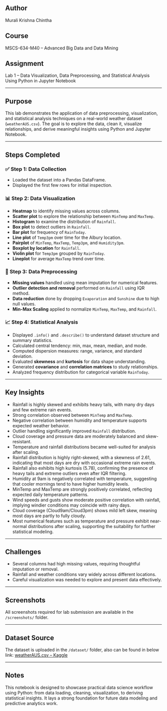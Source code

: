 ## Author
Murali Krishna Chintha

## Course
MSCS-634-M40 – Advanced Big Data and Data Mining

## Assignment
Lab 1 – Data Visualization, Data Preprocessing, and Statistical Analysis Using Python in Jupyter Notebook

---

## Purpose
This lab demonstrates the application of data preprocessing, visualization, and statistical analysis techniques on a real-world weather dataset (`weatherAUS.csv`). The goal is to explore the data, clean it, visualize relationships, and derive meaningful insights using Python and Jupyter Notebook.

---

## Steps Completed

### ✅ Step 1: Data Collection
- Loaded the dataset into a Pandas DataFrame.
- Displayed the first few rows for initial inspection.

### 📊 Step 2: Data Visualization
- **Heatmap** to identify missing values across columns.
- **Scatter plot** to explore the relationship between `MinTemp` and `MaxTemp`.
- **Histogram** to examine the distribution of `Rainfall`.
- **Box plot** to detect outliers in `Rainfall`.
- **Bar plot** for frequency of `RainToday`.
- **Line plot** of `Temp3pm` over time for the Albury location.
- **Pairplot** of `MinTemp`, `MaxTemp`, `Temp3pm`, and `Humidity3pm`.
- **Boxplot by location** for `Rainfall`.
- **Violin plot** for `Temp3pm` grouped by `RainToday`.
- **Lineplot** for average `MaxTemp` trend over time.

### 🧹 Step 3: Data Preprocessing
- **Missing values** handled using mean imputation for numerical features.
- **Outlier detection and removal** performed on `Rainfall` using IQR method.
- **Data reduction** done by dropping `Evaporation` and `Sunshine` due to high null values.
- **Min-Max Scaling** applied to normalize `MinTemp`, `MaxTemp`, and `Rainfall`.

### 📈 Step 4: Statistical Analysis
- Displayed `.info()` and `.describe()` to understand dataset structure and summary statistics.
- Calculated central tendency: min, max, mean, median, and mode.
- Computed dispersion measures: range, variance, and standard deviation.
- Evaluated **skewness** and **kurtosis** for data shape understanding.
- Generated **covariance** and **correlation matrices** to study relationships.
- Analyzed frequency distribution for categorical variable `RainToday`.

---

## Key Insights
- Rainfall is highly skewed and exhibits heavy tails, with many dry days and few extreme rain events.
- Strong correlation observed between `MinTemp` and `MaxTemp`.
- Negative correlation between humidity and temperature supports expected weather behavior.
- Outlier handling significantly improved `Rainfall` distribution.
- Cloud coverage and pressure data are moderately balanced and skew-resistant.
- Temperature and rainfall distributions became well-suited for analysis after scaling.
- Rainfall distribution is highly right-skewed, with a skewness of 2.61, indicating that most days are dry with occasional extreme rain events.
- Rainfall also exhibits high kurtosis (5.78), confirming the presence of heavy tails and extreme outliers even after IQR filtering.
- Humidity at 9am is negatively correlated with temperature, suggesting that cooler mornings tend to have higher humidity levels.
- MinTemp and MaxTemp are strongly positively correlated, reflecting expected daily temperature patterns.
- Wind speeds and gusts show moderate positive correlation with rainfall, implying windier conditions may coincide with rainy days.
- Cloud coverage (Cloud9am/Cloud3pm) shows mild left skew, meaning most days are partly to fully cloudy.
- Most numerical features such as temperature and pressure exhibit near-normal distributions after scaling, supporting the suitability for further statistical modeling.

---

## Challenges
- Several columns had high missing values, requiring thoughtful imputation or removal.
- Rainfall and weather conditions vary widely across different locations.
- Careful visualization was needed to explore and present data effectively.

---

## Screenshots
All screenshots required for lab submission are available in the `/screenshots/` folder.

---

## Dataset Source
The dataset is uploaded in the `/dataset/` folder, also can be found in below link:
[weatherAUS.csv – Kaggle](https://www.kaggle.com/jsphyg/weather-dataset-rattle-package)

---

## Notes
This notebook is designed to showcase practical data science workflow using Python: from data loading, cleaning, visualization, to deriving statistical insights. It lays a strong foundation for future data modeling and predictive analytics work.
